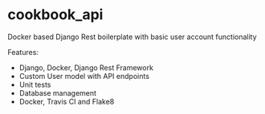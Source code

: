 # cookbook_api
Docker based Django Rest boilerplate with basic user account functionality

Features:
- Django, Docker, Django Rest Framework
- Custom User model with API endpoints
- Unit tests
- Database management
- Docker, Travis CI and Flake8

